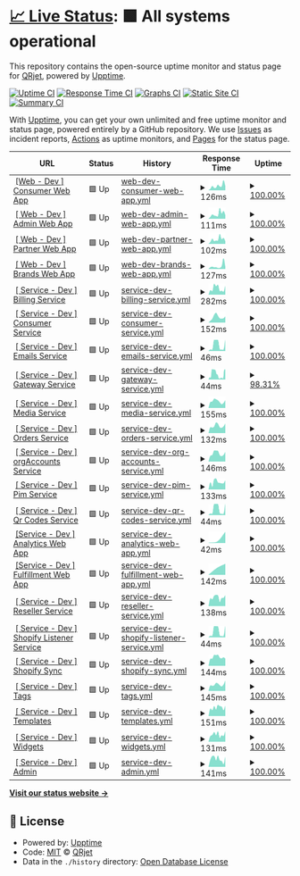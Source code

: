 # [📈 Live Status](https://QRjet.github.io/monitor-dev): <!--live status--> **🟩 All systems operational**

This repository contains the open-source uptime monitor and status page for [QRjet](https://QRjet.github.io/monitor-dev), powered by [Upptime](https://github.com/upptime/upptime).

[![Uptime CI](https://github.com/QRjet/monitor-dev/workflows/Uptime%20CI/badge.svg)](https://github.com/QRjet/monitor-dev/actions?query=workflow%3A%22Uptime+CI%22)
[![Response Time CI](https://github.com/QRjet/monitor-dev/workflows/Response%20Time%20CI/badge.svg)](https://github.com/QRjet/monitor-dev/actions?query=workflow%3A%22Response+Time+CI%22)
[![Graphs CI](https://github.com/QRjet/monitor-dev/workflows/Graphs%20CI/badge.svg)](https://github.com/QRjet/monitor-dev/actions?query=workflow%3A%22Graphs+CI%22)
[![Static Site CI](https://github.com/QRjet/monitor-dev/workflows/Static%20Site%20CI/badge.svg)](https://github.com/QRjet/monitor-dev/actions?query=workflow%3A%22Static+Site+CI%22)
[![Summary CI](https://github.com/QRjet/monitor-dev/workflows/Summary%20CI/badge.svg)](https://github.com/QRjet/monitor-dev/actions?query=workflow%3A%22Summary+CI%22)

With [Upptime](https://upptime.js.org), you can get your own unlimited and free uptime monitor and status page, powered entirely by a GitHub repository. We use [Issues](https://github.com/QRjet/monitor-dev/issues) as incident reports, [Actions](https://github.com/QRjet/monitor-dev/actions) as uptime monitors, and [Pages](https://QRjet.github.io/monitor-dev) for the status page.

<!--start: status pages-->
<!-- This summary is generated by Upptime (https://github.com/upptime/upptime) -->
<!-- Do not edit this manually, your changes will be overwritten -->
<!-- prettier-ignore -->
| URL | Status | History | Response Time | Uptime |
| --- | ------ | ------- | ------------- | ------ |
| <img alt="" src="https://favicons.githubusercontent.com/consumer.dev.truetale.io" height="13"> [[Web - Dev ] Consumer Web App](https://consumer.dev.truetale.io/) | 🟩 Up | [web-dev-consumer-web-app.yml](https://github.com/QRjet/monitor-dev/commits/HEAD/history/web-dev-consumer-web-app.yml) | <details><summary><img alt="Response time graph" src="./graphs/web-dev-consumer-web-app/response-time-week.png" height="20"> 126ms</summary><br><a href="https://QRjet.github.io/monitor-dev/history/web-dev-consumer-web-app"><img alt="Response time 122" src="https://img.shields.io/endpoint?url=https%3A%2F%2Fraw.githubusercontent.com%2FQRjet%2Fmonitor-dev%2FHEAD%2Fapi%2Fweb-dev-consumer-web-app%2Fresponse-time.json"></a><br><a href="https://QRjet.github.io/monitor-dev/history/web-dev-consumer-web-app"><img alt="24-hour response time 187" src="https://img.shields.io/endpoint?url=https%3A%2F%2Fraw.githubusercontent.com%2FQRjet%2Fmonitor-dev%2FHEAD%2Fapi%2Fweb-dev-consumer-web-app%2Fresponse-time-day.json"></a><br><a href="https://QRjet.github.io/monitor-dev/history/web-dev-consumer-web-app"><img alt="7-day response time 126" src="https://img.shields.io/endpoint?url=https%3A%2F%2Fraw.githubusercontent.com%2FQRjet%2Fmonitor-dev%2FHEAD%2Fapi%2Fweb-dev-consumer-web-app%2Fresponse-time-week.json"></a><br><a href="https://QRjet.github.io/monitor-dev/history/web-dev-consumer-web-app"><img alt="30-day response time 122" src="https://img.shields.io/endpoint?url=https%3A%2F%2Fraw.githubusercontent.com%2FQRjet%2Fmonitor-dev%2FHEAD%2Fapi%2Fweb-dev-consumer-web-app%2Fresponse-time-month.json"></a><br><a href="https://QRjet.github.io/monitor-dev/history/web-dev-consumer-web-app"><img alt="1-year response time 122" src="https://img.shields.io/endpoint?url=https%3A%2F%2Fraw.githubusercontent.com%2FQRjet%2Fmonitor-dev%2FHEAD%2Fapi%2Fweb-dev-consumer-web-app%2Fresponse-time-year.json"></a></details> | <details><summary><a href="https://QRjet.github.io/monitor-dev/history/web-dev-consumer-web-app">100.00%</a></summary><a href="https://QRjet.github.io/monitor-dev/history/web-dev-consumer-web-app"><img alt="All-time uptime 100.00%" src="https://img.shields.io/endpoint?url=https%3A%2F%2Fraw.githubusercontent.com%2FQRjet%2Fmonitor-dev%2FHEAD%2Fapi%2Fweb-dev-consumer-web-app%2Fuptime.json"></a><br><a href="https://QRjet.github.io/monitor-dev/history/web-dev-consumer-web-app"><img alt="24-hour uptime 100.00%" src="https://img.shields.io/endpoint?url=https%3A%2F%2Fraw.githubusercontent.com%2FQRjet%2Fmonitor-dev%2FHEAD%2Fapi%2Fweb-dev-consumer-web-app%2Fuptime-day.json"></a><br><a href="https://QRjet.github.io/monitor-dev/history/web-dev-consumer-web-app"><img alt="7-day uptime 100.00%" src="https://img.shields.io/endpoint?url=https%3A%2F%2Fraw.githubusercontent.com%2FQRjet%2Fmonitor-dev%2FHEAD%2Fapi%2Fweb-dev-consumer-web-app%2Fuptime-week.json"></a><br><a href="https://QRjet.github.io/monitor-dev/history/web-dev-consumer-web-app"><img alt="30-day uptime 100.00%" src="https://img.shields.io/endpoint?url=https%3A%2F%2Fraw.githubusercontent.com%2FQRjet%2Fmonitor-dev%2FHEAD%2Fapi%2Fweb-dev-consumer-web-app%2Fuptime-month.json"></a><br><a href="https://QRjet.github.io/monitor-dev/history/web-dev-consumer-web-app"><img alt="1-year uptime 100.00%" src="https://img.shields.io/endpoint?url=https%3A%2F%2Fraw.githubusercontent.com%2FQRjet%2Fmonitor-dev%2FHEAD%2Fapi%2Fweb-dev-consumer-web-app%2Fuptime-year.json"></a></details>
| <img alt="" src="https://favicons.githubusercontent.com/admin.dev.truetale.io" height="13"> [[ Web - Dev ] Admin Web App](https://admin.dev.truetale.io/) | 🟩 Up | [web-dev-admin-web-app.yml](https://github.com/QRjet/monitor-dev/commits/HEAD/history/web-dev-admin-web-app.yml) | <details><summary><img alt="Response time graph" src="./graphs/web-dev-admin-web-app/response-time-week.png" height="20"> 111ms</summary><br><a href="https://QRjet.github.io/monitor-dev/history/web-dev-admin-web-app"><img alt="Response time 128" src="https://img.shields.io/endpoint?url=https%3A%2F%2Fraw.githubusercontent.com%2FQRjet%2Fmonitor-dev%2FHEAD%2Fapi%2Fweb-dev-admin-web-app%2Fresponse-time.json"></a><br><a href="https://QRjet.github.io/monitor-dev/history/web-dev-admin-web-app"><img alt="24-hour response time 120" src="https://img.shields.io/endpoint?url=https%3A%2F%2Fraw.githubusercontent.com%2FQRjet%2Fmonitor-dev%2FHEAD%2Fapi%2Fweb-dev-admin-web-app%2Fresponse-time-day.json"></a><br><a href="https://QRjet.github.io/monitor-dev/history/web-dev-admin-web-app"><img alt="7-day response time 111" src="https://img.shields.io/endpoint?url=https%3A%2F%2Fraw.githubusercontent.com%2FQRjet%2Fmonitor-dev%2FHEAD%2Fapi%2Fweb-dev-admin-web-app%2Fresponse-time-week.json"></a><br><a href="https://QRjet.github.io/monitor-dev/history/web-dev-admin-web-app"><img alt="30-day response time 128" src="https://img.shields.io/endpoint?url=https%3A%2F%2Fraw.githubusercontent.com%2FQRjet%2Fmonitor-dev%2FHEAD%2Fapi%2Fweb-dev-admin-web-app%2Fresponse-time-month.json"></a><br><a href="https://QRjet.github.io/monitor-dev/history/web-dev-admin-web-app"><img alt="1-year response time 128" src="https://img.shields.io/endpoint?url=https%3A%2F%2Fraw.githubusercontent.com%2FQRjet%2Fmonitor-dev%2FHEAD%2Fapi%2Fweb-dev-admin-web-app%2Fresponse-time-year.json"></a></details> | <details><summary><a href="https://QRjet.github.io/monitor-dev/history/web-dev-admin-web-app">100.00%</a></summary><a href="https://QRjet.github.io/monitor-dev/history/web-dev-admin-web-app"><img alt="All-time uptime 100.00%" src="https://img.shields.io/endpoint?url=https%3A%2F%2Fraw.githubusercontent.com%2FQRjet%2Fmonitor-dev%2FHEAD%2Fapi%2Fweb-dev-admin-web-app%2Fuptime.json"></a><br><a href="https://QRjet.github.io/monitor-dev/history/web-dev-admin-web-app"><img alt="24-hour uptime 100.00%" src="https://img.shields.io/endpoint?url=https%3A%2F%2Fraw.githubusercontent.com%2FQRjet%2Fmonitor-dev%2FHEAD%2Fapi%2Fweb-dev-admin-web-app%2Fuptime-day.json"></a><br><a href="https://QRjet.github.io/monitor-dev/history/web-dev-admin-web-app"><img alt="7-day uptime 100.00%" src="https://img.shields.io/endpoint?url=https%3A%2F%2Fraw.githubusercontent.com%2FQRjet%2Fmonitor-dev%2FHEAD%2Fapi%2Fweb-dev-admin-web-app%2Fuptime-week.json"></a><br><a href="https://QRjet.github.io/monitor-dev/history/web-dev-admin-web-app"><img alt="30-day uptime 100.00%" src="https://img.shields.io/endpoint?url=https%3A%2F%2Fraw.githubusercontent.com%2FQRjet%2Fmonitor-dev%2FHEAD%2Fapi%2Fweb-dev-admin-web-app%2Fuptime-month.json"></a><br><a href="https://QRjet.github.io/monitor-dev/history/web-dev-admin-web-app"><img alt="1-year uptime 100.00%" src="https://img.shields.io/endpoint?url=https%3A%2F%2Fraw.githubusercontent.com%2FQRjet%2Fmonitor-dev%2FHEAD%2Fapi%2Fweb-dev-admin-web-app%2Fuptime-year.json"></a></details>
| <img alt="" src="https://favicons.githubusercontent.com/partner.dev.truetale.io" height="13"> [[ Web - Dev ] Partner Web App](https://partner.dev.truetale.io/) | 🟩 Up | [web-dev-partner-web-app.yml](https://github.com/QRjet/monitor-dev/commits/HEAD/history/web-dev-partner-web-app.yml) | <details><summary><img alt="Response time graph" src="./graphs/web-dev-partner-web-app/response-time-week.png" height="20"> 102ms</summary><br><a href="https://QRjet.github.io/monitor-dev/history/web-dev-partner-web-app"><img alt="Response time 131" src="https://img.shields.io/endpoint?url=https%3A%2F%2Fraw.githubusercontent.com%2FQRjet%2Fmonitor-dev%2FHEAD%2Fapi%2Fweb-dev-partner-web-app%2Fresponse-time.json"></a><br><a href="https://QRjet.github.io/monitor-dev/history/web-dev-partner-web-app"><img alt="24-hour response time 104" src="https://img.shields.io/endpoint?url=https%3A%2F%2Fraw.githubusercontent.com%2FQRjet%2Fmonitor-dev%2FHEAD%2Fapi%2Fweb-dev-partner-web-app%2Fresponse-time-day.json"></a><br><a href="https://QRjet.github.io/monitor-dev/history/web-dev-partner-web-app"><img alt="7-day response time 102" src="https://img.shields.io/endpoint?url=https%3A%2F%2Fraw.githubusercontent.com%2FQRjet%2Fmonitor-dev%2FHEAD%2Fapi%2Fweb-dev-partner-web-app%2Fresponse-time-week.json"></a><br><a href="https://QRjet.github.io/monitor-dev/history/web-dev-partner-web-app"><img alt="30-day response time 131" src="https://img.shields.io/endpoint?url=https%3A%2F%2Fraw.githubusercontent.com%2FQRjet%2Fmonitor-dev%2FHEAD%2Fapi%2Fweb-dev-partner-web-app%2Fresponse-time-month.json"></a><br><a href="https://QRjet.github.io/monitor-dev/history/web-dev-partner-web-app"><img alt="1-year response time 131" src="https://img.shields.io/endpoint?url=https%3A%2F%2Fraw.githubusercontent.com%2FQRjet%2Fmonitor-dev%2FHEAD%2Fapi%2Fweb-dev-partner-web-app%2Fresponse-time-year.json"></a></details> | <details><summary><a href="https://QRjet.github.io/monitor-dev/history/web-dev-partner-web-app">100.00%</a></summary><a href="https://QRjet.github.io/monitor-dev/history/web-dev-partner-web-app"><img alt="All-time uptime 100.00%" src="https://img.shields.io/endpoint?url=https%3A%2F%2Fraw.githubusercontent.com%2FQRjet%2Fmonitor-dev%2FHEAD%2Fapi%2Fweb-dev-partner-web-app%2Fuptime.json"></a><br><a href="https://QRjet.github.io/monitor-dev/history/web-dev-partner-web-app"><img alt="24-hour uptime 100.00%" src="https://img.shields.io/endpoint?url=https%3A%2F%2Fraw.githubusercontent.com%2FQRjet%2Fmonitor-dev%2FHEAD%2Fapi%2Fweb-dev-partner-web-app%2Fuptime-day.json"></a><br><a href="https://QRjet.github.io/monitor-dev/history/web-dev-partner-web-app"><img alt="7-day uptime 100.00%" src="https://img.shields.io/endpoint?url=https%3A%2F%2Fraw.githubusercontent.com%2FQRjet%2Fmonitor-dev%2FHEAD%2Fapi%2Fweb-dev-partner-web-app%2Fuptime-week.json"></a><br><a href="https://QRjet.github.io/monitor-dev/history/web-dev-partner-web-app"><img alt="30-day uptime 100.00%" src="https://img.shields.io/endpoint?url=https%3A%2F%2Fraw.githubusercontent.com%2FQRjet%2Fmonitor-dev%2FHEAD%2Fapi%2Fweb-dev-partner-web-app%2Fuptime-month.json"></a><br><a href="https://QRjet.github.io/monitor-dev/history/web-dev-partner-web-app"><img alt="1-year uptime 100.00%" src="https://img.shields.io/endpoint?url=https%3A%2F%2Fraw.githubusercontent.com%2FQRjet%2Fmonitor-dev%2FHEAD%2Fapi%2Fweb-dev-partner-web-app%2Fuptime-year.json"></a></details>
| <img alt="" src="https://favicons.githubusercontent.com/business.dev.truetale.io" height="13"> [[ Web - Dev ] Brands Web App](https://business.dev.truetale.io/) | 🟩 Up | [web-dev-brands-web-app.yml](https://github.com/QRjet/monitor-dev/commits/HEAD/history/web-dev-brands-web-app.yml) | <details><summary><img alt="Response time graph" src="./graphs/web-dev-brands-web-app/response-time-week.png" height="20"> 127ms</summary><br><a href="https://QRjet.github.io/monitor-dev/history/web-dev-brands-web-app"><img alt="Response time 111" src="https://img.shields.io/endpoint?url=https%3A%2F%2Fraw.githubusercontent.com%2FQRjet%2Fmonitor-dev%2FHEAD%2Fapi%2Fweb-dev-brands-web-app%2Fresponse-time.json"></a><br><a href="https://QRjet.github.io/monitor-dev/history/web-dev-brands-web-app"><img alt="24-hour response time 244" src="https://img.shields.io/endpoint?url=https%3A%2F%2Fraw.githubusercontent.com%2FQRjet%2Fmonitor-dev%2FHEAD%2Fapi%2Fweb-dev-brands-web-app%2Fresponse-time-day.json"></a><br><a href="https://QRjet.github.io/monitor-dev/history/web-dev-brands-web-app"><img alt="7-day response time 127" src="https://img.shields.io/endpoint?url=https%3A%2F%2Fraw.githubusercontent.com%2FQRjet%2Fmonitor-dev%2FHEAD%2Fapi%2Fweb-dev-brands-web-app%2Fresponse-time-week.json"></a><br><a href="https://QRjet.github.io/monitor-dev/history/web-dev-brands-web-app"><img alt="30-day response time 111" src="https://img.shields.io/endpoint?url=https%3A%2F%2Fraw.githubusercontent.com%2FQRjet%2Fmonitor-dev%2FHEAD%2Fapi%2Fweb-dev-brands-web-app%2Fresponse-time-month.json"></a><br><a href="https://QRjet.github.io/monitor-dev/history/web-dev-brands-web-app"><img alt="1-year response time 111" src="https://img.shields.io/endpoint?url=https%3A%2F%2Fraw.githubusercontent.com%2FQRjet%2Fmonitor-dev%2FHEAD%2Fapi%2Fweb-dev-brands-web-app%2Fresponse-time-year.json"></a></details> | <details><summary><a href="https://QRjet.github.io/monitor-dev/history/web-dev-brands-web-app">100.00%</a></summary><a href="https://QRjet.github.io/monitor-dev/history/web-dev-brands-web-app"><img alt="All-time uptime 100.00%" src="https://img.shields.io/endpoint?url=https%3A%2F%2Fraw.githubusercontent.com%2FQRjet%2Fmonitor-dev%2FHEAD%2Fapi%2Fweb-dev-brands-web-app%2Fuptime.json"></a><br><a href="https://QRjet.github.io/monitor-dev/history/web-dev-brands-web-app"><img alt="24-hour uptime 100.00%" src="https://img.shields.io/endpoint?url=https%3A%2F%2Fraw.githubusercontent.com%2FQRjet%2Fmonitor-dev%2FHEAD%2Fapi%2Fweb-dev-brands-web-app%2Fuptime-day.json"></a><br><a href="https://QRjet.github.io/monitor-dev/history/web-dev-brands-web-app"><img alt="7-day uptime 100.00%" src="https://img.shields.io/endpoint?url=https%3A%2F%2Fraw.githubusercontent.com%2FQRjet%2Fmonitor-dev%2FHEAD%2Fapi%2Fweb-dev-brands-web-app%2Fuptime-week.json"></a><br><a href="https://QRjet.github.io/monitor-dev/history/web-dev-brands-web-app"><img alt="30-day uptime 100.00%" src="https://img.shields.io/endpoint?url=https%3A%2F%2Fraw.githubusercontent.com%2FQRjet%2Fmonitor-dev%2FHEAD%2Fapi%2Fweb-dev-brands-web-app%2Fuptime-month.json"></a><br><a href="https://QRjet.github.io/monitor-dev/history/web-dev-brands-web-app"><img alt="1-year uptime 100.00%" src="https://img.shields.io/endpoint?url=https%3A%2F%2Fraw.githubusercontent.com%2FQRjet%2Fmonitor-dev%2FHEAD%2Fapi%2Fweb-dev-brands-web-app%2Fuptime-year.json"></a></details>
| <img alt="" src="https://favicons.githubusercontent.com/api.dev.truetale.io" height="13"> [[ Service - Dev ] Billing Service](https://api.dev.truetale.io/api/billing/health-check) | 🟩 Up | [service-dev-billing-service.yml](https://github.com/QRjet/monitor-dev/commits/HEAD/history/service-dev-billing-service.yml) | <details><summary><img alt="Response time graph" src="./graphs/service-dev-billing-service/response-time-week.png" height="20"> 282ms</summary><br><a href="https://QRjet.github.io/monitor-dev/history/service-dev-billing-service"><img alt="Response time 272" src="https://img.shields.io/endpoint?url=https%3A%2F%2Fraw.githubusercontent.com%2FQRjet%2Fmonitor-dev%2FHEAD%2Fapi%2Fservice-dev-billing-service%2Fresponse-time.json"></a><br><a href="https://QRjet.github.io/monitor-dev/history/service-dev-billing-service"><img alt="24-hour response time 261" src="https://img.shields.io/endpoint?url=https%3A%2F%2Fraw.githubusercontent.com%2FQRjet%2Fmonitor-dev%2FHEAD%2Fapi%2Fservice-dev-billing-service%2Fresponse-time-day.json"></a><br><a href="https://QRjet.github.io/monitor-dev/history/service-dev-billing-service"><img alt="7-day response time 282" src="https://img.shields.io/endpoint?url=https%3A%2F%2Fraw.githubusercontent.com%2FQRjet%2Fmonitor-dev%2FHEAD%2Fapi%2Fservice-dev-billing-service%2Fresponse-time-week.json"></a><br><a href="https://QRjet.github.io/monitor-dev/history/service-dev-billing-service"><img alt="30-day response time 272" src="https://img.shields.io/endpoint?url=https%3A%2F%2Fraw.githubusercontent.com%2FQRjet%2Fmonitor-dev%2FHEAD%2Fapi%2Fservice-dev-billing-service%2Fresponse-time-month.json"></a><br><a href="https://QRjet.github.io/monitor-dev/history/service-dev-billing-service"><img alt="1-year response time 272" src="https://img.shields.io/endpoint?url=https%3A%2F%2Fraw.githubusercontent.com%2FQRjet%2Fmonitor-dev%2FHEAD%2Fapi%2Fservice-dev-billing-service%2Fresponse-time-year.json"></a></details> | <details><summary><a href="https://QRjet.github.io/monitor-dev/history/service-dev-billing-service">100.00%</a></summary><a href="https://QRjet.github.io/monitor-dev/history/service-dev-billing-service"><img alt="All-time uptime 86.76%" src="https://img.shields.io/endpoint?url=https%3A%2F%2Fraw.githubusercontent.com%2FQRjet%2Fmonitor-dev%2FHEAD%2Fapi%2Fservice-dev-billing-service%2Fuptime.json"></a><br><a href="https://QRjet.github.io/monitor-dev/history/service-dev-billing-service"><img alt="24-hour uptime 100.00%" src="https://img.shields.io/endpoint?url=https%3A%2F%2Fraw.githubusercontent.com%2FQRjet%2Fmonitor-dev%2FHEAD%2Fapi%2Fservice-dev-billing-service%2Fuptime-day.json"></a><br><a href="https://QRjet.github.io/monitor-dev/history/service-dev-billing-service"><img alt="7-day uptime 100.00%" src="https://img.shields.io/endpoint?url=https%3A%2F%2Fraw.githubusercontent.com%2FQRjet%2Fmonitor-dev%2FHEAD%2Fapi%2Fservice-dev-billing-service%2Fuptime-week.json"></a><br><a href="https://QRjet.github.io/monitor-dev/history/service-dev-billing-service"><img alt="30-day uptime 86.76%" src="https://img.shields.io/endpoint?url=https%3A%2F%2Fraw.githubusercontent.com%2FQRjet%2Fmonitor-dev%2FHEAD%2Fapi%2Fservice-dev-billing-service%2Fuptime-month.json"></a><br><a href="https://QRjet.github.io/monitor-dev/history/service-dev-billing-service"><img alt="1-year uptime 86.76%" src="https://img.shields.io/endpoint?url=https%3A%2F%2Fraw.githubusercontent.com%2FQRjet%2Fmonitor-dev%2FHEAD%2Fapi%2Fservice-dev-billing-service%2Fuptime-year.json"></a></details>
| <img alt="" src="https://favicons.githubusercontent.com/api.dev.truetale.io" height="13"> [[ Service - Dev ] Consumer Service](https://api.dev.truetale.io/api/consumer/health-check) | 🟩 Up | [service-dev-consumer-service.yml](https://github.com/QRjet/monitor-dev/commits/HEAD/history/service-dev-consumer-service.yml) | <details><summary><img alt="Response time graph" src="./graphs/service-dev-consumer-service/response-time-week.png" height="20"> 152ms</summary><br><a href="https://QRjet.github.io/monitor-dev/history/service-dev-consumer-service"><img alt="Response time 128" src="https://img.shields.io/endpoint?url=https%3A%2F%2Fraw.githubusercontent.com%2FQRjet%2Fmonitor-dev%2FHEAD%2Fapi%2Fservice-dev-consumer-service%2Fresponse-time.json"></a><br><a href="https://QRjet.github.io/monitor-dev/history/service-dev-consumer-service"><img alt="24-hour response time 134" src="https://img.shields.io/endpoint?url=https%3A%2F%2Fraw.githubusercontent.com%2FQRjet%2Fmonitor-dev%2FHEAD%2Fapi%2Fservice-dev-consumer-service%2Fresponse-time-day.json"></a><br><a href="https://QRjet.github.io/monitor-dev/history/service-dev-consumer-service"><img alt="7-day response time 152" src="https://img.shields.io/endpoint?url=https%3A%2F%2Fraw.githubusercontent.com%2FQRjet%2Fmonitor-dev%2FHEAD%2Fapi%2Fservice-dev-consumer-service%2Fresponse-time-week.json"></a><br><a href="https://QRjet.github.io/monitor-dev/history/service-dev-consumer-service"><img alt="30-day response time 128" src="https://img.shields.io/endpoint?url=https%3A%2F%2Fraw.githubusercontent.com%2FQRjet%2Fmonitor-dev%2FHEAD%2Fapi%2Fservice-dev-consumer-service%2Fresponse-time-month.json"></a><br><a href="https://QRjet.github.io/monitor-dev/history/service-dev-consumer-service"><img alt="1-year response time 128" src="https://img.shields.io/endpoint?url=https%3A%2F%2Fraw.githubusercontent.com%2FQRjet%2Fmonitor-dev%2FHEAD%2Fapi%2Fservice-dev-consumer-service%2Fresponse-time-year.json"></a></details> | <details><summary><a href="https://QRjet.github.io/monitor-dev/history/service-dev-consumer-service">100.00%</a></summary><a href="https://QRjet.github.io/monitor-dev/history/service-dev-consumer-service"><img alt="All-time uptime 86.71%" src="https://img.shields.io/endpoint?url=https%3A%2F%2Fraw.githubusercontent.com%2FQRjet%2Fmonitor-dev%2FHEAD%2Fapi%2Fservice-dev-consumer-service%2Fuptime.json"></a><br><a href="https://QRjet.github.io/monitor-dev/history/service-dev-consumer-service"><img alt="24-hour uptime 100.00%" src="https://img.shields.io/endpoint?url=https%3A%2F%2Fraw.githubusercontent.com%2FQRjet%2Fmonitor-dev%2FHEAD%2Fapi%2Fservice-dev-consumer-service%2Fuptime-day.json"></a><br><a href="https://QRjet.github.io/monitor-dev/history/service-dev-consumer-service"><img alt="7-day uptime 100.00%" src="https://img.shields.io/endpoint?url=https%3A%2F%2Fraw.githubusercontent.com%2FQRjet%2Fmonitor-dev%2FHEAD%2Fapi%2Fservice-dev-consumer-service%2Fuptime-week.json"></a><br><a href="https://QRjet.github.io/monitor-dev/history/service-dev-consumer-service"><img alt="30-day uptime 86.71%" src="https://img.shields.io/endpoint?url=https%3A%2F%2Fraw.githubusercontent.com%2FQRjet%2Fmonitor-dev%2FHEAD%2Fapi%2Fservice-dev-consumer-service%2Fuptime-month.json"></a><br><a href="https://QRjet.github.io/monitor-dev/history/service-dev-consumer-service"><img alt="1-year uptime 86.71%" src="https://img.shields.io/endpoint?url=https%3A%2F%2Fraw.githubusercontent.com%2FQRjet%2Fmonitor-dev%2FHEAD%2Fapi%2Fservice-dev-consumer-service%2Fuptime-year.json"></a></details>
| <img alt="" src="https://favicons.githubusercontent.com/api.dev.truetale.io" height="13"> [[ Service - Dev ] Emails Service](https://api.dev.truetale.io/api/emails/health-check) | 🟩 Up | [service-dev-emails-service.yml](https://github.com/QRjet/monitor-dev/commits/HEAD/history/service-dev-emails-service.yml) | <details><summary><img alt="Response time graph" src="./graphs/service-dev-emails-service/response-time-week.png" height="20"> 46ms</summary><br><a href="https://QRjet.github.io/monitor-dev/history/service-dev-emails-service"><img alt="Response time 41" src="https://img.shields.io/endpoint?url=https%3A%2F%2Fraw.githubusercontent.com%2FQRjet%2Fmonitor-dev%2FHEAD%2Fapi%2Fservice-dev-emails-service%2Fresponse-time.json"></a><br><a href="https://QRjet.github.io/monitor-dev/history/service-dev-emails-service"><img alt="24-hour response time 54" src="https://img.shields.io/endpoint?url=https%3A%2F%2Fraw.githubusercontent.com%2FQRjet%2Fmonitor-dev%2FHEAD%2Fapi%2Fservice-dev-emails-service%2Fresponse-time-day.json"></a><br><a href="https://QRjet.github.io/monitor-dev/history/service-dev-emails-service"><img alt="7-day response time 46" src="https://img.shields.io/endpoint?url=https%3A%2F%2Fraw.githubusercontent.com%2FQRjet%2Fmonitor-dev%2FHEAD%2Fapi%2Fservice-dev-emails-service%2Fresponse-time-week.json"></a><br><a href="https://QRjet.github.io/monitor-dev/history/service-dev-emails-service"><img alt="30-day response time 41" src="https://img.shields.io/endpoint?url=https%3A%2F%2Fraw.githubusercontent.com%2FQRjet%2Fmonitor-dev%2FHEAD%2Fapi%2Fservice-dev-emails-service%2Fresponse-time-month.json"></a><br><a href="https://QRjet.github.io/monitor-dev/history/service-dev-emails-service"><img alt="1-year response time 41" src="https://img.shields.io/endpoint?url=https%3A%2F%2Fraw.githubusercontent.com%2FQRjet%2Fmonitor-dev%2FHEAD%2Fapi%2Fservice-dev-emails-service%2Fresponse-time-year.json"></a></details> | <details><summary><a href="https://QRjet.github.io/monitor-dev/history/service-dev-emails-service">100.00%</a></summary><a href="https://QRjet.github.io/monitor-dev/history/service-dev-emails-service"><img alt="All-time uptime 52.16%" src="https://img.shields.io/endpoint?url=https%3A%2F%2Fraw.githubusercontent.com%2FQRjet%2Fmonitor-dev%2FHEAD%2Fapi%2Fservice-dev-emails-service%2Fuptime.json"></a><br><a href="https://QRjet.github.io/monitor-dev/history/service-dev-emails-service"><img alt="24-hour uptime 100.00%" src="https://img.shields.io/endpoint?url=https%3A%2F%2Fraw.githubusercontent.com%2FQRjet%2Fmonitor-dev%2FHEAD%2Fapi%2Fservice-dev-emails-service%2Fuptime-day.json"></a><br><a href="https://QRjet.github.io/monitor-dev/history/service-dev-emails-service"><img alt="7-day uptime 100.00%" src="https://img.shields.io/endpoint?url=https%3A%2F%2Fraw.githubusercontent.com%2FQRjet%2Fmonitor-dev%2FHEAD%2Fapi%2Fservice-dev-emails-service%2Fuptime-week.json"></a><br><a href="https://QRjet.github.io/monitor-dev/history/service-dev-emails-service"><img alt="30-day uptime 52.16%" src="https://img.shields.io/endpoint?url=https%3A%2F%2Fraw.githubusercontent.com%2FQRjet%2Fmonitor-dev%2FHEAD%2Fapi%2Fservice-dev-emails-service%2Fuptime-month.json"></a><br><a href="https://QRjet.github.io/monitor-dev/history/service-dev-emails-service"><img alt="1-year uptime 52.16%" src="https://img.shields.io/endpoint?url=https%3A%2F%2Fraw.githubusercontent.com%2FQRjet%2Fmonitor-dev%2FHEAD%2Fapi%2Fservice-dev-emails-service%2Fuptime-year.json"></a></details>
| <img alt="" src="https://favicons.githubusercontent.com/api.dev.truetale.io" height="13"> [[ Service - Dev ] Gateway Service](https://api.dev.truetale.io/graphql/health-check) | 🟩 Up | [service-dev-gateway-service.yml](https://github.com/QRjet/monitor-dev/commits/HEAD/history/service-dev-gateway-service.yml) | <details><summary><img alt="Response time graph" src="./graphs/service-dev-gateway-service/response-time-week.png" height="20"> 44ms</summary><br><a href="https://QRjet.github.io/monitor-dev/history/service-dev-gateway-service"><img alt="Response time 42" src="https://img.shields.io/endpoint?url=https%3A%2F%2Fraw.githubusercontent.com%2FQRjet%2Fmonitor-dev%2FHEAD%2Fapi%2Fservice-dev-gateway-service%2Fresponse-time.json"></a><br><a href="https://QRjet.github.io/monitor-dev/history/service-dev-gateway-service"><img alt="24-hour response time 38" src="https://img.shields.io/endpoint?url=https%3A%2F%2Fraw.githubusercontent.com%2FQRjet%2Fmonitor-dev%2FHEAD%2Fapi%2Fservice-dev-gateway-service%2Fresponse-time-day.json"></a><br><a href="https://QRjet.github.io/monitor-dev/history/service-dev-gateway-service"><img alt="7-day response time 44" src="https://img.shields.io/endpoint?url=https%3A%2F%2Fraw.githubusercontent.com%2FQRjet%2Fmonitor-dev%2FHEAD%2Fapi%2Fservice-dev-gateway-service%2Fresponse-time-week.json"></a><br><a href="https://QRjet.github.io/monitor-dev/history/service-dev-gateway-service"><img alt="30-day response time 42" src="https://img.shields.io/endpoint?url=https%3A%2F%2Fraw.githubusercontent.com%2FQRjet%2Fmonitor-dev%2FHEAD%2Fapi%2Fservice-dev-gateway-service%2Fresponse-time-month.json"></a><br><a href="https://QRjet.github.io/monitor-dev/history/service-dev-gateway-service"><img alt="1-year response time 42" src="https://img.shields.io/endpoint?url=https%3A%2F%2Fraw.githubusercontent.com%2FQRjet%2Fmonitor-dev%2FHEAD%2Fapi%2Fservice-dev-gateway-service%2Fresponse-time-year.json"></a></details> | <details><summary><a href="https://QRjet.github.io/monitor-dev/history/service-dev-gateway-service">98.31%</a></summary><a href="https://QRjet.github.io/monitor-dev/history/service-dev-gateway-service"><img alt="All-time uptime 85.11%" src="https://img.shields.io/endpoint?url=https%3A%2F%2Fraw.githubusercontent.com%2FQRjet%2Fmonitor-dev%2FHEAD%2Fapi%2Fservice-dev-gateway-service%2Fuptime.json"></a><br><a href="https://QRjet.github.io/monitor-dev/history/service-dev-gateway-service"><img alt="24-hour uptime 100.00%" src="https://img.shields.io/endpoint?url=https%3A%2F%2Fraw.githubusercontent.com%2FQRjet%2Fmonitor-dev%2FHEAD%2Fapi%2Fservice-dev-gateway-service%2Fuptime-day.json"></a><br><a href="https://QRjet.github.io/monitor-dev/history/service-dev-gateway-service"><img alt="7-day uptime 98.31%" src="https://img.shields.io/endpoint?url=https%3A%2F%2Fraw.githubusercontent.com%2FQRjet%2Fmonitor-dev%2FHEAD%2Fapi%2Fservice-dev-gateway-service%2Fuptime-week.json"></a><br><a href="https://QRjet.github.io/monitor-dev/history/service-dev-gateway-service"><img alt="30-day uptime 85.11%" src="https://img.shields.io/endpoint?url=https%3A%2F%2Fraw.githubusercontent.com%2FQRjet%2Fmonitor-dev%2FHEAD%2Fapi%2Fservice-dev-gateway-service%2Fuptime-month.json"></a><br><a href="https://QRjet.github.io/monitor-dev/history/service-dev-gateway-service"><img alt="1-year uptime 85.11%" src="https://img.shields.io/endpoint?url=https%3A%2F%2Fraw.githubusercontent.com%2FQRjet%2Fmonitor-dev%2FHEAD%2Fapi%2Fservice-dev-gateway-service%2Fuptime-year.json"></a></details>
| <img alt="" src="https://favicons.githubusercontent.com/api.dev.truetale.io" height="13"> [[ Service - Dev ] Media Service](https://api.dev.truetale.io/api/media/health-check) | 🟩 Up | [service-dev-media-service.yml](https://github.com/QRjet/monitor-dev/commits/HEAD/history/service-dev-media-service.yml) | <details><summary><img alt="Response time graph" src="./graphs/service-dev-media-service/response-time-week.png" height="20"> 155ms</summary><br><a href="https://QRjet.github.io/monitor-dev/history/service-dev-media-service"><img alt="Response time 133" src="https://img.shields.io/endpoint?url=https%3A%2F%2Fraw.githubusercontent.com%2FQRjet%2Fmonitor-dev%2FHEAD%2Fapi%2Fservice-dev-media-service%2Fresponse-time.json"></a><br><a href="https://QRjet.github.io/monitor-dev/history/service-dev-media-service"><img alt="24-hour response time 209" src="https://img.shields.io/endpoint?url=https%3A%2F%2Fraw.githubusercontent.com%2FQRjet%2Fmonitor-dev%2FHEAD%2Fapi%2Fservice-dev-media-service%2Fresponse-time-day.json"></a><br><a href="https://QRjet.github.io/monitor-dev/history/service-dev-media-service"><img alt="7-day response time 155" src="https://img.shields.io/endpoint?url=https%3A%2F%2Fraw.githubusercontent.com%2FQRjet%2Fmonitor-dev%2FHEAD%2Fapi%2Fservice-dev-media-service%2Fresponse-time-week.json"></a><br><a href="https://QRjet.github.io/monitor-dev/history/service-dev-media-service"><img alt="30-day response time 133" src="https://img.shields.io/endpoint?url=https%3A%2F%2Fraw.githubusercontent.com%2FQRjet%2Fmonitor-dev%2FHEAD%2Fapi%2Fservice-dev-media-service%2Fresponse-time-month.json"></a><br><a href="https://QRjet.github.io/monitor-dev/history/service-dev-media-service"><img alt="1-year response time 133" src="https://img.shields.io/endpoint?url=https%3A%2F%2Fraw.githubusercontent.com%2FQRjet%2Fmonitor-dev%2FHEAD%2Fapi%2Fservice-dev-media-service%2Fresponse-time-year.json"></a></details> | <details><summary><a href="https://QRjet.github.io/monitor-dev/history/service-dev-media-service">100.00%</a></summary><a href="https://QRjet.github.io/monitor-dev/history/service-dev-media-service"><img alt="All-time uptime 86.09%" src="https://img.shields.io/endpoint?url=https%3A%2F%2Fraw.githubusercontent.com%2FQRjet%2Fmonitor-dev%2FHEAD%2Fapi%2Fservice-dev-media-service%2Fuptime.json"></a><br><a href="https://QRjet.github.io/monitor-dev/history/service-dev-media-service"><img alt="24-hour uptime 100.00%" src="https://img.shields.io/endpoint?url=https%3A%2F%2Fraw.githubusercontent.com%2FQRjet%2Fmonitor-dev%2FHEAD%2Fapi%2Fservice-dev-media-service%2Fuptime-day.json"></a><br><a href="https://QRjet.github.io/monitor-dev/history/service-dev-media-service"><img alt="7-day uptime 100.00%" src="https://img.shields.io/endpoint?url=https%3A%2F%2Fraw.githubusercontent.com%2FQRjet%2Fmonitor-dev%2FHEAD%2Fapi%2Fservice-dev-media-service%2Fuptime-week.json"></a><br><a href="https://QRjet.github.io/monitor-dev/history/service-dev-media-service"><img alt="30-day uptime 86.09%" src="https://img.shields.io/endpoint?url=https%3A%2F%2Fraw.githubusercontent.com%2FQRjet%2Fmonitor-dev%2FHEAD%2Fapi%2Fservice-dev-media-service%2Fuptime-month.json"></a><br><a href="https://QRjet.github.io/monitor-dev/history/service-dev-media-service"><img alt="1-year uptime 86.09%" src="https://img.shields.io/endpoint?url=https%3A%2F%2Fraw.githubusercontent.com%2FQRjet%2Fmonitor-dev%2FHEAD%2Fapi%2Fservice-dev-media-service%2Fuptime-year.json"></a></details>
| <img alt="" src="https://favicons.githubusercontent.com/api.dev.truetale.io" height="13"> [[ Service - Dev ] Orders Service](https://api.dev.truetale.io/api/orders/health-check) | 🟩 Up | [service-dev-orders-service.yml](https://github.com/QRjet/monitor-dev/commits/HEAD/history/service-dev-orders-service.yml) | <details><summary><img alt="Response time graph" src="./graphs/service-dev-orders-service/response-time-week.png" height="20"> 132ms</summary><br><a href="https://QRjet.github.io/monitor-dev/history/service-dev-orders-service"><img alt="Response time 126" src="https://img.shields.io/endpoint?url=https%3A%2F%2Fraw.githubusercontent.com%2FQRjet%2Fmonitor-dev%2FHEAD%2Fapi%2Fservice-dev-orders-service%2Fresponse-time.json"></a><br><a href="https://QRjet.github.io/monitor-dev/history/service-dev-orders-service"><img alt="24-hour response time 148" src="https://img.shields.io/endpoint?url=https%3A%2F%2Fraw.githubusercontent.com%2FQRjet%2Fmonitor-dev%2FHEAD%2Fapi%2Fservice-dev-orders-service%2Fresponse-time-day.json"></a><br><a href="https://QRjet.github.io/monitor-dev/history/service-dev-orders-service"><img alt="7-day response time 132" src="https://img.shields.io/endpoint?url=https%3A%2F%2Fraw.githubusercontent.com%2FQRjet%2Fmonitor-dev%2FHEAD%2Fapi%2Fservice-dev-orders-service%2Fresponse-time-week.json"></a><br><a href="https://QRjet.github.io/monitor-dev/history/service-dev-orders-service"><img alt="30-day response time 126" src="https://img.shields.io/endpoint?url=https%3A%2F%2Fraw.githubusercontent.com%2FQRjet%2Fmonitor-dev%2FHEAD%2Fapi%2Fservice-dev-orders-service%2Fresponse-time-month.json"></a><br><a href="https://QRjet.github.io/monitor-dev/history/service-dev-orders-service"><img alt="1-year response time 126" src="https://img.shields.io/endpoint?url=https%3A%2F%2Fraw.githubusercontent.com%2FQRjet%2Fmonitor-dev%2FHEAD%2Fapi%2Fservice-dev-orders-service%2Fresponse-time-year.json"></a></details> | <details><summary><a href="https://QRjet.github.io/monitor-dev/history/service-dev-orders-service">100.00%</a></summary><a href="https://QRjet.github.io/monitor-dev/history/service-dev-orders-service"><img alt="All-time uptime 86.16%" src="https://img.shields.io/endpoint?url=https%3A%2F%2Fraw.githubusercontent.com%2FQRjet%2Fmonitor-dev%2FHEAD%2Fapi%2Fservice-dev-orders-service%2Fuptime.json"></a><br><a href="https://QRjet.github.io/monitor-dev/history/service-dev-orders-service"><img alt="24-hour uptime 100.00%" src="https://img.shields.io/endpoint?url=https%3A%2F%2Fraw.githubusercontent.com%2FQRjet%2Fmonitor-dev%2FHEAD%2Fapi%2Fservice-dev-orders-service%2Fuptime-day.json"></a><br><a href="https://QRjet.github.io/monitor-dev/history/service-dev-orders-service"><img alt="7-day uptime 100.00%" src="https://img.shields.io/endpoint?url=https%3A%2F%2Fraw.githubusercontent.com%2FQRjet%2Fmonitor-dev%2FHEAD%2Fapi%2Fservice-dev-orders-service%2Fuptime-week.json"></a><br><a href="https://QRjet.github.io/monitor-dev/history/service-dev-orders-service"><img alt="30-day uptime 86.16%" src="https://img.shields.io/endpoint?url=https%3A%2F%2Fraw.githubusercontent.com%2FQRjet%2Fmonitor-dev%2FHEAD%2Fapi%2Fservice-dev-orders-service%2Fuptime-month.json"></a><br><a href="https://QRjet.github.io/monitor-dev/history/service-dev-orders-service"><img alt="1-year uptime 86.16%" src="https://img.shields.io/endpoint?url=https%3A%2F%2Fraw.githubusercontent.com%2FQRjet%2Fmonitor-dev%2FHEAD%2Fapi%2Fservice-dev-orders-service%2Fuptime-year.json"></a></details>
| <img alt="" src="https://favicons.githubusercontent.com/api.dev.truetale.io" height="13"> [[ Service - Dev ] orgAccounts Service](https://api.dev.truetale.io/api/org-accounts/health-check) | 🟩 Up | [service-dev-org-accounts-service.yml](https://github.com/QRjet/monitor-dev/commits/HEAD/history/service-dev-org-accounts-service.yml) | <details><summary><img alt="Response time graph" src="./graphs/service-dev-org-accounts-service/response-time-week.png" height="20"> 146ms</summary><br><a href="https://QRjet.github.io/monitor-dev/history/service-dev-org-accounts-service"><img alt="Response time 118" src="https://img.shields.io/endpoint?url=https%3A%2F%2Fraw.githubusercontent.com%2FQRjet%2Fmonitor-dev%2FHEAD%2Fapi%2Fservice-dev-org-accounts-service%2Fresponse-time.json"></a><br><a href="https://QRjet.github.io/monitor-dev/history/service-dev-org-accounts-service"><img alt="24-hour response time 127" src="https://img.shields.io/endpoint?url=https%3A%2F%2Fraw.githubusercontent.com%2FQRjet%2Fmonitor-dev%2FHEAD%2Fapi%2Fservice-dev-org-accounts-service%2Fresponse-time-day.json"></a><br><a href="https://QRjet.github.io/monitor-dev/history/service-dev-org-accounts-service"><img alt="7-day response time 146" src="https://img.shields.io/endpoint?url=https%3A%2F%2Fraw.githubusercontent.com%2FQRjet%2Fmonitor-dev%2FHEAD%2Fapi%2Fservice-dev-org-accounts-service%2Fresponse-time-week.json"></a><br><a href="https://QRjet.github.io/monitor-dev/history/service-dev-org-accounts-service"><img alt="30-day response time 118" src="https://img.shields.io/endpoint?url=https%3A%2F%2Fraw.githubusercontent.com%2FQRjet%2Fmonitor-dev%2FHEAD%2Fapi%2Fservice-dev-org-accounts-service%2Fresponse-time-month.json"></a><br><a href="https://QRjet.github.io/monitor-dev/history/service-dev-org-accounts-service"><img alt="1-year response time 118" src="https://img.shields.io/endpoint?url=https%3A%2F%2Fraw.githubusercontent.com%2FQRjet%2Fmonitor-dev%2FHEAD%2Fapi%2Fservice-dev-org-accounts-service%2Fresponse-time-year.json"></a></details> | <details><summary><a href="https://QRjet.github.io/monitor-dev/history/service-dev-org-accounts-service">100.00%</a></summary><a href="https://QRjet.github.io/monitor-dev/history/service-dev-org-accounts-service"><img alt="All-time uptime 86.37%" src="https://img.shields.io/endpoint?url=https%3A%2F%2Fraw.githubusercontent.com%2FQRjet%2Fmonitor-dev%2FHEAD%2Fapi%2Fservice-dev-org-accounts-service%2Fuptime.json"></a><br><a href="https://QRjet.github.io/monitor-dev/history/service-dev-org-accounts-service"><img alt="24-hour uptime 100.00%" src="https://img.shields.io/endpoint?url=https%3A%2F%2Fraw.githubusercontent.com%2FQRjet%2Fmonitor-dev%2FHEAD%2Fapi%2Fservice-dev-org-accounts-service%2Fuptime-day.json"></a><br><a href="https://QRjet.github.io/monitor-dev/history/service-dev-org-accounts-service"><img alt="7-day uptime 100.00%" src="https://img.shields.io/endpoint?url=https%3A%2F%2Fraw.githubusercontent.com%2FQRjet%2Fmonitor-dev%2FHEAD%2Fapi%2Fservice-dev-org-accounts-service%2Fuptime-week.json"></a><br><a href="https://QRjet.github.io/monitor-dev/history/service-dev-org-accounts-service"><img alt="30-day uptime 86.37%" src="https://img.shields.io/endpoint?url=https%3A%2F%2Fraw.githubusercontent.com%2FQRjet%2Fmonitor-dev%2FHEAD%2Fapi%2Fservice-dev-org-accounts-service%2Fuptime-month.json"></a><br><a href="https://QRjet.github.io/monitor-dev/history/service-dev-org-accounts-service"><img alt="1-year uptime 86.37%" src="https://img.shields.io/endpoint?url=https%3A%2F%2Fraw.githubusercontent.com%2FQRjet%2Fmonitor-dev%2FHEAD%2Fapi%2Fservice-dev-org-accounts-service%2Fuptime-year.json"></a></details>
| <img alt="" src="https://favicons.githubusercontent.com/api.dev.truetale.io" height="13"> [[ Service - Dev ] Pim Service](https://api.dev.truetale.io/api/pim/health-check) | 🟩 Up | [service-dev-pim-service.yml](https://github.com/QRjet/monitor-dev/commits/HEAD/history/service-dev-pim-service.yml) | <details><summary><img alt="Response time graph" src="./graphs/service-dev-pim-service/response-time-week.png" height="20"> 133ms</summary><br><a href="https://QRjet.github.io/monitor-dev/history/service-dev-pim-service"><img alt="Response time 124" src="https://img.shields.io/endpoint?url=https%3A%2F%2Fraw.githubusercontent.com%2FQRjet%2Fmonitor-dev%2FHEAD%2Fapi%2Fservice-dev-pim-service%2Fresponse-time.json"></a><br><a href="https://QRjet.github.io/monitor-dev/history/service-dev-pim-service"><img alt="24-hour response time 169" src="https://img.shields.io/endpoint?url=https%3A%2F%2Fraw.githubusercontent.com%2FQRjet%2Fmonitor-dev%2FHEAD%2Fapi%2Fservice-dev-pim-service%2Fresponse-time-day.json"></a><br><a href="https://QRjet.github.io/monitor-dev/history/service-dev-pim-service"><img alt="7-day response time 133" src="https://img.shields.io/endpoint?url=https%3A%2F%2Fraw.githubusercontent.com%2FQRjet%2Fmonitor-dev%2FHEAD%2Fapi%2Fservice-dev-pim-service%2Fresponse-time-week.json"></a><br><a href="https://QRjet.github.io/monitor-dev/history/service-dev-pim-service"><img alt="30-day response time 124" src="https://img.shields.io/endpoint?url=https%3A%2F%2Fraw.githubusercontent.com%2FQRjet%2Fmonitor-dev%2FHEAD%2Fapi%2Fservice-dev-pim-service%2Fresponse-time-month.json"></a><br><a href="https://QRjet.github.io/monitor-dev/history/service-dev-pim-service"><img alt="1-year response time 124" src="https://img.shields.io/endpoint?url=https%3A%2F%2Fraw.githubusercontent.com%2FQRjet%2Fmonitor-dev%2FHEAD%2Fapi%2Fservice-dev-pim-service%2Fresponse-time-year.json"></a></details> | <details><summary><a href="https://QRjet.github.io/monitor-dev/history/service-dev-pim-service">100.00%</a></summary><a href="https://QRjet.github.io/monitor-dev/history/service-dev-pim-service"><img alt="All-time uptime 86.28%" src="https://img.shields.io/endpoint?url=https%3A%2F%2Fraw.githubusercontent.com%2FQRjet%2Fmonitor-dev%2FHEAD%2Fapi%2Fservice-dev-pim-service%2Fuptime.json"></a><br><a href="https://QRjet.github.io/monitor-dev/history/service-dev-pim-service"><img alt="24-hour uptime 100.00%" src="https://img.shields.io/endpoint?url=https%3A%2F%2Fraw.githubusercontent.com%2FQRjet%2Fmonitor-dev%2FHEAD%2Fapi%2Fservice-dev-pim-service%2Fuptime-day.json"></a><br><a href="https://QRjet.github.io/monitor-dev/history/service-dev-pim-service"><img alt="7-day uptime 100.00%" src="https://img.shields.io/endpoint?url=https%3A%2F%2Fraw.githubusercontent.com%2FQRjet%2Fmonitor-dev%2FHEAD%2Fapi%2Fservice-dev-pim-service%2Fuptime-week.json"></a><br><a href="https://QRjet.github.io/monitor-dev/history/service-dev-pim-service"><img alt="30-day uptime 86.28%" src="https://img.shields.io/endpoint?url=https%3A%2F%2Fraw.githubusercontent.com%2FQRjet%2Fmonitor-dev%2FHEAD%2Fapi%2Fservice-dev-pim-service%2Fuptime-month.json"></a><br><a href="https://QRjet.github.io/monitor-dev/history/service-dev-pim-service"><img alt="1-year uptime 86.28%" src="https://img.shields.io/endpoint?url=https%3A%2F%2Fraw.githubusercontent.com%2FQRjet%2Fmonitor-dev%2FHEAD%2Fapi%2Fservice-dev-pim-service%2Fuptime-year.json"></a></details>
| <img alt="" src="https://favicons.githubusercontent.com/api.dev.truetale.io" height="13"> [[ Service - Dev ] Qr Codes Service](https://api.dev.truetale.io/api/qr-codes/health-check) | 🟩 Up | [service-dev-qr-codes-service.yml](https://github.com/QRjet/monitor-dev/commits/HEAD/history/service-dev-qr-codes-service.yml) | <details><summary><img alt="Response time graph" src="./graphs/service-dev-qr-codes-service/response-time-week.png" height="20"> 44ms</summary><br><a href="https://QRjet.github.io/monitor-dev/history/service-dev-qr-codes-service"><img alt="Response time 43" src="https://img.shields.io/endpoint?url=https%3A%2F%2Fraw.githubusercontent.com%2FQRjet%2Fmonitor-dev%2FHEAD%2Fapi%2Fservice-dev-qr-codes-service%2Fresponse-time.json"></a><br><a href="https://QRjet.github.io/monitor-dev/history/service-dev-qr-codes-service"><img alt="24-hour response time 38" src="https://img.shields.io/endpoint?url=https%3A%2F%2Fraw.githubusercontent.com%2FQRjet%2Fmonitor-dev%2FHEAD%2Fapi%2Fservice-dev-qr-codes-service%2Fresponse-time-day.json"></a><br><a href="https://QRjet.github.io/monitor-dev/history/service-dev-qr-codes-service"><img alt="7-day response time 44" src="https://img.shields.io/endpoint?url=https%3A%2F%2Fraw.githubusercontent.com%2FQRjet%2Fmonitor-dev%2FHEAD%2Fapi%2Fservice-dev-qr-codes-service%2Fresponse-time-week.json"></a><br><a href="https://QRjet.github.io/monitor-dev/history/service-dev-qr-codes-service"><img alt="30-day response time 43" src="https://img.shields.io/endpoint?url=https%3A%2F%2Fraw.githubusercontent.com%2FQRjet%2Fmonitor-dev%2FHEAD%2Fapi%2Fservice-dev-qr-codes-service%2Fresponse-time-month.json"></a><br><a href="https://QRjet.github.io/monitor-dev/history/service-dev-qr-codes-service"><img alt="1-year response time 43" src="https://img.shields.io/endpoint?url=https%3A%2F%2Fraw.githubusercontent.com%2FQRjet%2Fmonitor-dev%2FHEAD%2Fapi%2Fservice-dev-qr-codes-service%2Fresponse-time-year.json"></a></details> | <details><summary><a href="https://QRjet.github.io/monitor-dev/history/service-dev-qr-codes-service">100.00%</a></summary><a href="https://QRjet.github.io/monitor-dev/history/service-dev-qr-codes-service"><img alt="All-time uptime 86.28%" src="https://img.shields.io/endpoint?url=https%3A%2F%2Fraw.githubusercontent.com%2FQRjet%2Fmonitor-dev%2FHEAD%2Fapi%2Fservice-dev-qr-codes-service%2Fuptime.json"></a><br><a href="https://QRjet.github.io/monitor-dev/history/service-dev-qr-codes-service"><img alt="24-hour uptime 100.00%" src="https://img.shields.io/endpoint?url=https%3A%2F%2Fraw.githubusercontent.com%2FQRjet%2Fmonitor-dev%2FHEAD%2Fapi%2Fservice-dev-qr-codes-service%2Fuptime-day.json"></a><br><a href="https://QRjet.github.io/monitor-dev/history/service-dev-qr-codes-service"><img alt="7-day uptime 100.00%" src="https://img.shields.io/endpoint?url=https%3A%2F%2Fraw.githubusercontent.com%2FQRjet%2Fmonitor-dev%2FHEAD%2Fapi%2Fservice-dev-qr-codes-service%2Fuptime-week.json"></a><br><a href="https://QRjet.github.io/monitor-dev/history/service-dev-qr-codes-service"><img alt="30-day uptime 86.28%" src="https://img.shields.io/endpoint?url=https%3A%2F%2Fraw.githubusercontent.com%2FQRjet%2Fmonitor-dev%2FHEAD%2Fapi%2Fservice-dev-qr-codes-service%2Fuptime-month.json"></a><br><a href="https://QRjet.github.io/monitor-dev/history/service-dev-qr-codes-service"><img alt="1-year uptime 86.28%" src="https://img.shields.io/endpoint?url=https%3A%2F%2Fraw.githubusercontent.com%2FQRjet%2Fmonitor-dev%2FHEAD%2Fapi%2Fservice-dev-qr-codes-service%2Fuptime-year.json"></a></details>
| <img alt="" src="https://favicons.githubusercontent.com/api.dev.truetale.io" height="13"> [[Service - Dev ] Analytics Web App](https://api.dev.truetale.io/api/analytics/health-check) | 🟩 Up | [service-dev-analytics-web-app.yml](https://github.com/QRjet/monitor-dev/commits/HEAD/history/service-dev-analytics-web-app.yml) | <details><summary><img alt="Response time graph" src="./graphs/service-dev-analytics-web-app/response-time-week.png" height="20"> 42ms</summary><br><a href="https://QRjet.github.io/monitor-dev/history/service-dev-analytics-web-app"><img alt="Response time 42" src="https://img.shields.io/endpoint?url=https%3A%2F%2Fraw.githubusercontent.com%2FQRjet%2Fmonitor-dev%2FHEAD%2Fapi%2Fservice-dev-analytics-web-app%2Fresponse-time.json"></a><br><a href="https://QRjet.github.io/monitor-dev/history/service-dev-analytics-web-app"><img alt="24-hour response time 38" src="https://img.shields.io/endpoint?url=https%3A%2F%2Fraw.githubusercontent.com%2FQRjet%2Fmonitor-dev%2FHEAD%2Fapi%2Fservice-dev-analytics-web-app%2Fresponse-time-day.json"></a><br><a href="https://QRjet.github.io/monitor-dev/history/service-dev-analytics-web-app"><img alt="7-day response time 42" src="https://img.shields.io/endpoint?url=https%3A%2F%2Fraw.githubusercontent.com%2FQRjet%2Fmonitor-dev%2FHEAD%2Fapi%2Fservice-dev-analytics-web-app%2Fresponse-time-week.json"></a><br><a href="https://QRjet.github.io/monitor-dev/history/service-dev-analytics-web-app"><img alt="30-day response time 42" src="https://img.shields.io/endpoint?url=https%3A%2F%2Fraw.githubusercontent.com%2FQRjet%2Fmonitor-dev%2FHEAD%2Fapi%2Fservice-dev-analytics-web-app%2Fresponse-time-month.json"></a><br><a href="https://QRjet.github.io/monitor-dev/history/service-dev-analytics-web-app"><img alt="1-year response time 42" src="https://img.shields.io/endpoint?url=https%3A%2F%2Fraw.githubusercontent.com%2FQRjet%2Fmonitor-dev%2FHEAD%2Fapi%2Fservice-dev-analytics-web-app%2Fresponse-time-year.json"></a></details> | <details><summary><a href="https://QRjet.github.io/monitor-dev/history/service-dev-analytics-web-app">100.00%</a></summary><a href="https://QRjet.github.io/monitor-dev/history/service-dev-analytics-web-app"><img alt="All-time uptime 100.00%" src="https://img.shields.io/endpoint?url=https%3A%2F%2Fraw.githubusercontent.com%2FQRjet%2Fmonitor-dev%2FHEAD%2Fapi%2Fservice-dev-analytics-web-app%2Fuptime.json"></a><br><a href="https://QRjet.github.io/monitor-dev/history/service-dev-analytics-web-app"><img alt="24-hour uptime 100.00%" src="https://img.shields.io/endpoint?url=https%3A%2F%2Fraw.githubusercontent.com%2FQRjet%2Fmonitor-dev%2FHEAD%2Fapi%2Fservice-dev-analytics-web-app%2Fuptime-day.json"></a><br><a href="https://QRjet.github.io/monitor-dev/history/service-dev-analytics-web-app"><img alt="7-day uptime 100.00%" src="https://img.shields.io/endpoint?url=https%3A%2F%2Fraw.githubusercontent.com%2FQRjet%2Fmonitor-dev%2FHEAD%2Fapi%2Fservice-dev-analytics-web-app%2Fuptime-week.json"></a><br><a href="https://QRjet.github.io/monitor-dev/history/service-dev-analytics-web-app"><img alt="30-day uptime 100.00%" src="https://img.shields.io/endpoint?url=https%3A%2F%2Fraw.githubusercontent.com%2FQRjet%2Fmonitor-dev%2FHEAD%2Fapi%2Fservice-dev-analytics-web-app%2Fuptime-month.json"></a><br><a href="https://QRjet.github.io/monitor-dev/history/service-dev-analytics-web-app"><img alt="1-year uptime 100.00%" src="https://img.shields.io/endpoint?url=https%3A%2F%2Fraw.githubusercontent.com%2FQRjet%2Fmonitor-dev%2FHEAD%2Fapi%2Fservice-dev-analytics-web-app%2Fuptime-year.json"></a></details>
| <img alt="" src="https://favicons.githubusercontent.com/api.dev.truetale.io" height="13"> [[Service - Dev ] Fulfillment Web App](https://api.dev.truetale.io/api/fulfillment/health-check) | 🟩 Up | [service-dev-fulfillment-web-app.yml](https://github.com/QRjet/monitor-dev/commits/HEAD/history/service-dev-fulfillment-web-app.yml) | <details><summary><img alt="Response time graph" src="./graphs/service-dev-fulfillment-web-app/response-time-week.png" height="20"> 142ms</summary><br><a href="https://QRjet.github.io/monitor-dev/history/service-dev-fulfillment-web-app"><img alt="Response time 142" src="https://img.shields.io/endpoint?url=https%3A%2F%2Fraw.githubusercontent.com%2FQRjet%2Fmonitor-dev%2FHEAD%2Fapi%2Fservice-dev-fulfillment-web-app%2Fresponse-time.json"></a><br><a href="https://QRjet.github.io/monitor-dev/history/service-dev-fulfillment-web-app"><img alt="24-hour response time 139" src="https://img.shields.io/endpoint?url=https%3A%2F%2Fraw.githubusercontent.com%2FQRjet%2Fmonitor-dev%2FHEAD%2Fapi%2Fservice-dev-fulfillment-web-app%2Fresponse-time-day.json"></a><br><a href="https://QRjet.github.io/monitor-dev/history/service-dev-fulfillment-web-app"><img alt="7-day response time 142" src="https://img.shields.io/endpoint?url=https%3A%2F%2Fraw.githubusercontent.com%2FQRjet%2Fmonitor-dev%2FHEAD%2Fapi%2Fservice-dev-fulfillment-web-app%2Fresponse-time-week.json"></a><br><a href="https://QRjet.github.io/monitor-dev/history/service-dev-fulfillment-web-app"><img alt="30-day response time 142" src="https://img.shields.io/endpoint?url=https%3A%2F%2Fraw.githubusercontent.com%2FQRjet%2Fmonitor-dev%2FHEAD%2Fapi%2Fservice-dev-fulfillment-web-app%2Fresponse-time-month.json"></a><br><a href="https://QRjet.github.io/monitor-dev/history/service-dev-fulfillment-web-app"><img alt="1-year response time 142" src="https://img.shields.io/endpoint?url=https%3A%2F%2Fraw.githubusercontent.com%2FQRjet%2Fmonitor-dev%2FHEAD%2Fapi%2Fservice-dev-fulfillment-web-app%2Fresponse-time-year.json"></a></details> | <details><summary><a href="https://QRjet.github.io/monitor-dev/history/service-dev-fulfillment-web-app">100.00%</a></summary><a href="https://QRjet.github.io/monitor-dev/history/service-dev-fulfillment-web-app"><img alt="All-time uptime 100.00%" src="https://img.shields.io/endpoint?url=https%3A%2F%2Fraw.githubusercontent.com%2FQRjet%2Fmonitor-dev%2FHEAD%2Fapi%2Fservice-dev-fulfillment-web-app%2Fuptime.json"></a><br><a href="https://QRjet.github.io/monitor-dev/history/service-dev-fulfillment-web-app"><img alt="24-hour uptime 100.00%" src="https://img.shields.io/endpoint?url=https%3A%2F%2Fraw.githubusercontent.com%2FQRjet%2Fmonitor-dev%2FHEAD%2Fapi%2Fservice-dev-fulfillment-web-app%2Fuptime-day.json"></a><br><a href="https://QRjet.github.io/monitor-dev/history/service-dev-fulfillment-web-app"><img alt="7-day uptime 100.00%" src="https://img.shields.io/endpoint?url=https%3A%2F%2Fraw.githubusercontent.com%2FQRjet%2Fmonitor-dev%2FHEAD%2Fapi%2Fservice-dev-fulfillment-web-app%2Fuptime-week.json"></a><br><a href="https://QRjet.github.io/monitor-dev/history/service-dev-fulfillment-web-app"><img alt="30-day uptime 100.00%" src="https://img.shields.io/endpoint?url=https%3A%2F%2Fraw.githubusercontent.com%2FQRjet%2Fmonitor-dev%2FHEAD%2Fapi%2Fservice-dev-fulfillment-web-app%2Fuptime-month.json"></a><br><a href="https://QRjet.github.io/monitor-dev/history/service-dev-fulfillment-web-app"><img alt="1-year uptime 100.00%" src="https://img.shields.io/endpoint?url=https%3A%2F%2Fraw.githubusercontent.com%2FQRjet%2Fmonitor-dev%2FHEAD%2Fapi%2Fservice-dev-fulfillment-web-app%2Fuptime-year.json"></a></details>
| <img alt="" src="https://favicons.githubusercontent.com/api.dev.truetale.io" height="13"> [[ Service - Dev ] Reseller Service](https://api.dev.truetale.io/api/reseller/health-check) | 🟩 Up | [service-dev-reseller-service.yml](https://github.com/QRjet/monitor-dev/commits/HEAD/history/service-dev-reseller-service.yml) | <details><summary><img alt="Response time graph" src="./graphs/service-dev-reseller-service/response-time-week.png" height="20"> 138ms</summary><br><a href="https://QRjet.github.io/monitor-dev/history/service-dev-reseller-service"><img alt="Response time 126" src="https://img.shields.io/endpoint?url=https%3A%2F%2Fraw.githubusercontent.com%2FQRjet%2Fmonitor-dev%2FHEAD%2Fapi%2Fservice-dev-reseller-service%2Fresponse-time.json"></a><br><a href="https://QRjet.github.io/monitor-dev/history/service-dev-reseller-service"><img alt="24-hour response time 126" src="https://img.shields.io/endpoint?url=https%3A%2F%2Fraw.githubusercontent.com%2FQRjet%2Fmonitor-dev%2FHEAD%2Fapi%2Fservice-dev-reseller-service%2Fresponse-time-day.json"></a><br><a href="https://QRjet.github.io/monitor-dev/history/service-dev-reseller-service"><img alt="7-day response time 138" src="https://img.shields.io/endpoint?url=https%3A%2F%2Fraw.githubusercontent.com%2FQRjet%2Fmonitor-dev%2FHEAD%2Fapi%2Fservice-dev-reseller-service%2Fresponse-time-week.json"></a><br><a href="https://QRjet.github.io/monitor-dev/history/service-dev-reseller-service"><img alt="30-day response time 126" src="https://img.shields.io/endpoint?url=https%3A%2F%2Fraw.githubusercontent.com%2FQRjet%2Fmonitor-dev%2FHEAD%2Fapi%2Fservice-dev-reseller-service%2Fresponse-time-month.json"></a><br><a href="https://QRjet.github.io/monitor-dev/history/service-dev-reseller-service"><img alt="1-year response time 126" src="https://img.shields.io/endpoint?url=https%3A%2F%2Fraw.githubusercontent.com%2FQRjet%2Fmonitor-dev%2FHEAD%2Fapi%2Fservice-dev-reseller-service%2Fresponse-time-year.json"></a></details> | <details><summary><a href="https://QRjet.github.io/monitor-dev/history/service-dev-reseller-service">100.00%</a></summary><a href="https://QRjet.github.io/monitor-dev/history/service-dev-reseller-service"><img alt="All-time uptime 86.21%" src="https://img.shields.io/endpoint?url=https%3A%2F%2Fraw.githubusercontent.com%2FQRjet%2Fmonitor-dev%2FHEAD%2Fapi%2Fservice-dev-reseller-service%2Fuptime.json"></a><br><a href="https://QRjet.github.io/monitor-dev/history/service-dev-reseller-service"><img alt="24-hour uptime 100.00%" src="https://img.shields.io/endpoint?url=https%3A%2F%2Fraw.githubusercontent.com%2FQRjet%2Fmonitor-dev%2FHEAD%2Fapi%2Fservice-dev-reseller-service%2Fuptime-day.json"></a><br><a href="https://QRjet.github.io/monitor-dev/history/service-dev-reseller-service"><img alt="7-day uptime 100.00%" src="https://img.shields.io/endpoint?url=https%3A%2F%2Fraw.githubusercontent.com%2FQRjet%2Fmonitor-dev%2FHEAD%2Fapi%2Fservice-dev-reseller-service%2Fuptime-week.json"></a><br><a href="https://QRjet.github.io/monitor-dev/history/service-dev-reseller-service"><img alt="30-day uptime 86.21%" src="https://img.shields.io/endpoint?url=https%3A%2F%2Fraw.githubusercontent.com%2FQRjet%2Fmonitor-dev%2FHEAD%2Fapi%2Fservice-dev-reseller-service%2Fuptime-month.json"></a><br><a href="https://QRjet.github.io/monitor-dev/history/service-dev-reseller-service"><img alt="1-year uptime 86.21%" src="https://img.shields.io/endpoint?url=https%3A%2F%2Fraw.githubusercontent.com%2FQRjet%2Fmonitor-dev%2FHEAD%2Fapi%2Fservice-dev-reseller-service%2Fuptime-year.json"></a></details>
| <img alt="" src="https://favicons.githubusercontent.com/api.dev.truetale.io" height="13"> [[ Service - Dev ] Shopify Listener Service](https://api.dev.truetale.io/api/shopify-adapter-event-listener/health-check) | 🟩 Up | [service-dev-shopify-listener-service.yml](https://github.com/QRjet/monitor-dev/commits/HEAD/history/service-dev-shopify-listener-service.yml) | <details><summary><img alt="Response time graph" src="./graphs/service-dev-shopify-listener-service/response-time-week.png" height="20"> 44ms</summary><br><a href="https://QRjet.github.io/monitor-dev/history/service-dev-shopify-listener-service"><img alt="Response time 43" src="https://img.shields.io/endpoint?url=https%3A%2F%2Fraw.githubusercontent.com%2FQRjet%2Fmonitor-dev%2FHEAD%2Fapi%2Fservice-dev-shopify-listener-service%2Fresponse-time.json"></a><br><a href="https://QRjet.github.io/monitor-dev/history/service-dev-shopify-listener-service"><img alt="24-hour response time 38" src="https://img.shields.io/endpoint?url=https%3A%2F%2Fraw.githubusercontent.com%2FQRjet%2Fmonitor-dev%2FHEAD%2Fapi%2Fservice-dev-shopify-listener-service%2Fresponse-time-day.json"></a><br><a href="https://QRjet.github.io/monitor-dev/history/service-dev-shopify-listener-service"><img alt="7-day response time 44" src="https://img.shields.io/endpoint?url=https%3A%2F%2Fraw.githubusercontent.com%2FQRjet%2Fmonitor-dev%2FHEAD%2Fapi%2Fservice-dev-shopify-listener-service%2Fresponse-time-week.json"></a><br><a href="https://QRjet.github.io/monitor-dev/history/service-dev-shopify-listener-service"><img alt="30-day response time 43" src="https://img.shields.io/endpoint?url=https%3A%2F%2Fraw.githubusercontent.com%2FQRjet%2Fmonitor-dev%2FHEAD%2Fapi%2Fservice-dev-shopify-listener-service%2Fresponse-time-month.json"></a><br><a href="https://QRjet.github.io/monitor-dev/history/service-dev-shopify-listener-service"><img alt="1-year response time 43" src="https://img.shields.io/endpoint?url=https%3A%2F%2Fraw.githubusercontent.com%2FQRjet%2Fmonitor-dev%2FHEAD%2Fapi%2Fservice-dev-shopify-listener-service%2Fresponse-time-year.json"></a></details> | <details><summary><a href="https://QRjet.github.io/monitor-dev/history/service-dev-shopify-listener-service">100.00%</a></summary><a href="https://QRjet.github.io/monitor-dev/history/service-dev-shopify-listener-service"><img alt="All-time uptime 86.11%" src="https://img.shields.io/endpoint?url=https%3A%2F%2Fraw.githubusercontent.com%2FQRjet%2Fmonitor-dev%2FHEAD%2Fapi%2Fservice-dev-shopify-listener-service%2Fuptime.json"></a><br><a href="https://QRjet.github.io/monitor-dev/history/service-dev-shopify-listener-service"><img alt="24-hour uptime 100.00%" src="https://img.shields.io/endpoint?url=https%3A%2F%2Fraw.githubusercontent.com%2FQRjet%2Fmonitor-dev%2FHEAD%2Fapi%2Fservice-dev-shopify-listener-service%2Fuptime-day.json"></a><br><a href="https://QRjet.github.io/monitor-dev/history/service-dev-shopify-listener-service"><img alt="7-day uptime 100.00%" src="https://img.shields.io/endpoint?url=https%3A%2F%2Fraw.githubusercontent.com%2FQRjet%2Fmonitor-dev%2FHEAD%2Fapi%2Fservice-dev-shopify-listener-service%2Fuptime-week.json"></a><br><a href="https://QRjet.github.io/monitor-dev/history/service-dev-shopify-listener-service"><img alt="30-day uptime 86.11%" src="https://img.shields.io/endpoint?url=https%3A%2F%2Fraw.githubusercontent.com%2FQRjet%2Fmonitor-dev%2FHEAD%2Fapi%2Fservice-dev-shopify-listener-service%2Fuptime-month.json"></a><br><a href="https://QRjet.github.io/monitor-dev/history/service-dev-shopify-listener-service"><img alt="1-year uptime 86.11%" src="https://img.shields.io/endpoint?url=https%3A%2F%2Fraw.githubusercontent.com%2FQRjet%2Fmonitor-dev%2FHEAD%2Fapi%2Fservice-dev-shopify-listener-service%2Fuptime-year.json"></a></details>
| <img alt="" src="https://favicons.githubusercontent.com/api.dev.truetale.io" height="13"> [[ Service - Dev ] Shopify Sync](https://api.dev.truetale.io/api/shopify-adapter-sync/health-check) | 🟩 Up | [service-dev-shopify-sync.yml](https://github.com/QRjet/monitor-dev/commits/HEAD/history/service-dev-shopify-sync.yml) | <details><summary><img alt="Response time graph" src="./graphs/service-dev-shopify-sync/response-time-week.png" height="20"> 144ms</summary><br><a href="https://QRjet.github.io/monitor-dev/history/service-dev-shopify-sync"><img alt="Response time 122" src="https://img.shields.io/endpoint?url=https%3A%2F%2Fraw.githubusercontent.com%2FQRjet%2Fmonitor-dev%2FHEAD%2Fapi%2Fservice-dev-shopify-sync%2Fresponse-time.json"></a><br><a href="https://QRjet.github.io/monitor-dev/history/service-dev-shopify-sync"><img alt="24-hour response time 163" src="https://img.shields.io/endpoint?url=https%3A%2F%2Fraw.githubusercontent.com%2FQRjet%2Fmonitor-dev%2FHEAD%2Fapi%2Fservice-dev-shopify-sync%2Fresponse-time-day.json"></a><br><a href="https://QRjet.github.io/monitor-dev/history/service-dev-shopify-sync"><img alt="7-day response time 144" src="https://img.shields.io/endpoint?url=https%3A%2F%2Fraw.githubusercontent.com%2FQRjet%2Fmonitor-dev%2FHEAD%2Fapi%2Fservice-dev-shopify-sync%2Fresponse-time-week.json"></a><br><a href="https://QRjet.github.io/monitor-dev/history/service-dev-shopify-sync"><img alt="30-day response time 122" src="https://img.shields.io/endpoint?url=https%3A%2F%2Fraw.githubusercontent.com%2FQRjet%2Fmonitor-dev%2FHEAD%2Fapi%2Fservice-dev-shopify-sync%2Fresponse-time-month.json"></a><br><a href="https://QRjet.github.io/monitor-dev/history/service-dev-shopify-sync"><img alt="1-year response time 122" src="https://img.shields.io/endpoint?url=https%3A%2F%2Fraw.githubusercontent.com%2FQRjet%2Fmonitor-dev%2FHEAD%2Fapi%2Fservice-dev-shopify-sync%2Fresponse-time-year.json"></a></details> | <details><summary><a href="https://QRjet.github.io/monitor-dev/history/service-dev-shopify-sync">100.00%</a></summary><a href="https://QRjet.github.io/monitor-dev/history/service-dev-shopify-sync"><img alt="All-time uptime 86.08%" src="https://img.shields.io/endpoint?url=https%3A%2F%2Fraw.githubusercontent.com%2FQRjet%2Fmonitor-dev%2FHEAD%2Fapi%2Fservice-dev-shopify-sync%2Fuptime.json"></a><br><a href="https://QRjet.github.io/monitor-dev/history/service-dev-shopify-sync"><img alt="24-hour uptime 100.00%" src="https://img.shields.io/endpoint?url=https%3A%2F%2Fraw.githubusercontent.com%2FQRjet%2Fmonitor-dev%2FHEAD%2Fapi%2Fservice-dev-shopify-sync%2Fuptime-day.json"></a><br><a href="https://QRjet.github.io/monitor-dev/history/service-dev-shopify-sync"><img alt="7-day uptime 100.00%" src="https://img.shields.io/endpoint?url=https%3A%2F%2Fraw.githubusercontent.com%2FQRjet%2Fmonitor-dev%2FHEAD%2Fapi%2Fservice-dev-shopify-sync%2Fuptime-week.json"></a><br><a href="https://QRjet.github.io/monitor-dev/history/service-dev-shopify-sync"><img alt="30-day uptime 86.08%" src="https://img.shields.io/endpoint?url=https%3A%2F%2Fraw.githubusercontent.com%2FQRjet%2Fmonitor-dev%2FHEAD%2Fapi%2Fservice-dev-shopify-sync%2Fuptime-month.json"></a><br><a href="https://QRjet.github.io/monitor-dev/history/service-dev-shopify-sync"><img alt="1-year uptime 86.08%" src="https://img.shields.io/endpoint?url=https%3A%2F%2Fraw.githubusercontent.com%2FQRjet%2Fmonitor-dev%2FHEAD%2Fapi%2Fservice-dev-shopify-sync%2Fuptime-year.json"></a></details>
| <img alt="" src="https://favicons.githubusercontent.com/api.dev.truetale.io" height="13"> [[ Service - Dev ] Tags](https://api.dev.truetale.io/api/tags/health-check) | 🟩 Up | [service-dev-tags.yml](https://github.com/QRjet/monitor-dev/commits/HEAD/history/service-dev-tags.yml) | <details><summary><img alt="Response time graph" src="./graphs/service-dev-tags/response-time-week.png" height="20"> 145ms</summary><br><a href="https://QRjet.github.io/monitor-dev/history/service-dev-tags"><img alt="Response time 128" src="https://img.shields.io/endpoint?url=https%3A%2F%2Fraw.githubusercontent.com%2FQRjet%2Fmonitor-dev%2FHEAD%2Fapi%2Fservice-dev-tags%2Fresponse-time.json"></a><br><a href="https://QRjet.github.io/monitor-dev/history/service-dev-tags"><img alt="24-hour response time 141" src="https://img.shields.io/endpoint?url=https%3A%2F%2Fraw.githubusercontent.com%2FQRjet%2Fmonitor-dev%2FHEAD%2Fapi%2Fservice-dev-tags%2Fresponse-time-day.json"></a><br><a href="https://QRjet.github.io/monitor-dev/history/service-dev-tags"><img alt="7-day response time 145" src="https://img.shields.io/endpoint?url=https%3A%2F%2Fraw.githubusercontent.com%2FQRjet%2Fmonitor-dev%2FHEAD%2Fapi%2Fservice-dev-tags%2Fresponse-time-week.json"></a><br><a href="https://QRjet.github.io/monitor-dev/history/service-dev-tags"><img alt="30-day response time 128" src="https://img.shields.io/endpoint?url=https%3A%2F%2Fraw.githubusercontent.com%2FQRjet%2Fmonitor-dev%2FHEAD%2Fapi%2Fservice-dev-tags%2Fresponse-time-month.json"></a><br><a href="https://QRjet.github.io/monitor-dev/history/service-dev-tags"><img alt="1-year response time 128" src="https://img.shields.io/endpoint?url=https%3A%2F%2Fraw.githubusercontent.com%2FQRjet%2Fmonitor-dev%2FHEAD%2Fapi%2Fservice-dev-tags%2Fresponse-time-year.json"></a></details> | <details><summary><a href="https://QRjet.github.io/monitor-dev/history/service-dev-tags">100.00%</a></summary><a href="https://QRjet.github.io/monitor-dev/history/service-dev-tags"><img alt="All-time uptime 85.84%" src="https://img.shields.io/endpoint?url=https%3A%2F%2Fraw.githubusercontent.com%2FQRjet%2Fmonitor-dev%2FHEAD%2Fapi%2Fservice-dev-tags%2Fuptime.json"></a><br><a href="https://QRjet.github.io/monitor-dev/history/service-dev-tags"><img alt="24-hour uptime 100.00%" src="https://img.shields.io/endpoint?url=https%3A%2F%2Fraw.githubusercontent.com%2FQRjet%2Fmonitor-dev%2FHEAD%2Fapi%2Fservice-dev-tags%2Fuptime-day.json"></a><br><a href="https://QRjet.github.io/monitor-dev/history/service-dev-tags"><img alt="7-day uptime 100.00%" src="https://img.shields.io/endpoint?url=https%3A%2F%2Fraw.githubusercontent.com%2FQRjet%2Fmonitor-dev%2FHEAD%2Fapi%2Fservice-dev-tags%2Fuptime-week.json"></a><br><a href="https://QRjet.github.io/monitor-dev/history/service-dev-tags"><img alt="30-day uptime 85.84%" src="https://img.shields.io/endpoint?url=https%3A%2F%2Fraw.githubusercontent.com%2FQRjet%2Fmonitor-dev%2FHEAD%2Fapi%2Fservice-dev-tags%2Fuptime-month.json"></a><br><a href="https://QRjet.github.io/monitor-dev/history/service-dev-tags"><img alt="1-year uptime 85.84%" src="https://img.shields.io/endpoint?url=https%3A%2F%2Fraw.githubusercontent.com%2FQRjet%2Fmonitor-dev%2FHEAD%2Fapi%2Fservice-dev-tags%2Fuptime-year.json"></a></details>
| <img alt="" src="https://favicons.githubusercontent.com/api.dev.truetale.io" height="13"> [[ Service - Dev ] Templates](https://api.dev.truetale.io/api/templates/health-check) | 🟩 Up | [service-dev-templates.yml](https://github.com/QRjet/monitor-dev/commits/HEAD/history/service-dev-templates.yml) | <details><summary><img alt="Response time graph" src="./graphs/service-dev-templates/response-time-week.png" height="20"> 151ms</summary><br><a href="https://QRjet.github.io/monitor-dev/history/service-dev-templates"><img alt="Response time 132" src="https://img.shields.io/endpoint?url=https%3A%2F%2Fraw.githubusercontent.com%2FQRjet%2Fmonitor-dev%2FHEAD%2Fapi%2Fservice-dev-templates%2Fresponse-time.json"></a><br><a href="https://QRjet.github.io/monitor-dev/history/service-dev-templates"><img alt="24-hour response time 142" src="https://img.shields.io/endpoint?url=https%3A%2F%2Fraw.githubusercontent.com%2FQRjet%2Fmonitor-dev%2FHEAD%2Fapi%2Fservice-dev-templates%2Fresponse-time-day.json"></a><br><a href="https://QRjet.github.io/monitor-dev/history/service-dev-templates"><img alt="7-day response time 151" src="https://img.shields.io/endpoint?url=https%3A%2F%2Fraw.githubusercontent.com%2FQRjet%2Fmonitor-dev%2FHEAD%2Fapi%2Fservice-dev-templates%2Fresponse-time-week.json"></a><br><a href="https://QRjet.github.io/monitor-dev/history/service-dev-templates"><img alt="30-day response time 132" src="https://img.shields.io/endpoint?url=https%3A%2F%2Fraw.githubusercontent.com%2FQRjet%2Fmonitor-dev%2FHEAD%2Fapi%2Fservice-dev-templates%2Fresponse-time-month.json"></a><br><a href="https://QRjet.github.io/monitor-dev/history/service-dev-templates"><img alt="1-year response time 132" src="https://img.shields.io/endpoint?url=https%3A%2F%2Fraw.githubusercontent.com%2FQRjet%2Fmonitor-dev%2FHEAD%2Fapi%2Fservice-dev-templates%2Fresponse-time-year.json"></a></details> | <details><summary><a href="https://QRjet.github.io/monitor-dev/history/service-dev-templates">100.00%</a></summary><a href="https://QRjet.github.io/monitor-dev/history/service-dev-templates"><img alt="All-time uptime 85.94%" src="https://img.shields.io/endpoint?url=https%3A%2F%2Fraw.githubusercontent.com%2FQRjet%2Fmonitor-dev%2FHEAD%2Fapi%2Fservice-dev-templates%2Fuptime.json"></a><br><a href="https://QRjet.github.io/monitor-dev/history/service-dev-templates"><img alt="24-hour uptime 100.00%" src="https://img.shields.io/endpoint?url=https%3A%2F%2Fraw.githubusercontent.com%2FQRjet%2Fmonitor-dev%2FHEAD%2Fapi%2Fservice-dev-templates%2Fuptime-day.json"></a><br><a href="https://QRjet.github.io/monitor-dev/history/service-dev-templates"><img alt="7-day uptime 100.00%" src="https://img.shields.io/endpoint?url=https%3A%2F%2Fraw.githubusercontent.com%2FQRjet%2Fmonitor-dev%2FHEAD%2Fapi%2Fservice-dev-templates%2Fuptime-week.json"></a><br><a href="https://QRjet.github.io/monitor-dev/history/service-dev-templates"><img alt="30-day uptime 85.94%" src="https://img.shields.io/endpoint?url=https%3A%2F%2Fraw.githubusercontent.com%2FQRjet%2Fmonitor-dev%2FHEAD%2Fapi%2Fservice-dev-templates%2Fuptime-month.json"></a><br><a href="https://QRjet.github.io/monitor-dev/history/service-dev-templates"><img alt="1-year uptime 85.94%" src="https://img.shields.io/endpoint?url=https%3A%2F%2Fraw.githubusercontent.com%2FQRjet%2Fmonitor-dev%2FHEAD%2Fapi%2Fservice-dev-templates%2Fuptime-year.json"></a></details>
| <img alt="" src="https://favicons.githubusercontent.com/api.dev.truetale.io" height="13"> [[ Service - Dev ] Widgets](https://api.dev.truetale.io/api/widgets/health-check) | 🟩 Up | [service-dev-widgets.yml](https://github.com/QRjet/monitor-dev/commits/HEAD/history/service-dev-widgets.yml) | <details><summary><img alt="Response time graph" src="./graphs/service-dev-widgets/response-time-week.png" height="20"> 131ms</summary><br><a href="https://QRjet.github.io/monitor-dev/history/service-dev-widgets"><img alt="Response time 114" src="https://img.shields.io/endpoint?url=https%3A%2F%2Fraw.githubusercontent.com%2FQRjet%2Fmonitor-dev%2FHEAD%2Fapi%2Fservice-dev-widgets%2Fresponse-time.json"></a><br><a href="https://QRjet.github.io/monitor-dev/history/service-dev-widgets"><img alt="24-hour response time 135" src="https://img.shields.io/endpoint?url=https%3A%2F%2Fraw.githubusercontent.com%2FQRjet%2Fmonitor-dev%2FHEAD%2Fapi%2Fservice-dev-widgets%2Fresponse-time-day.json"></a><br><a href="https://QRjet.github.io/monitor-dev/history/service-dev-widgets"><img alt="7-day response time 131" src="https://img.shields.io/endpoint?url=https%3A%2F%2Fraw.githubusercontent.com%2FQRjet%2Fmonitor-dev%2FHEAD%2Fapi%2Fservice-dev-widgets%2Fresponse-time-week.json"></a><br><a href="https://QRjet.github.io/monitor-dev/history/service-dev-widgets"><img alt="30-day response time 114" src="https://img.shields.io/endpoint?url=https%3A%2F%2Fraw.githubusercontent.com%2FQRjet%2Fmonitor-dev%2FHEAD%2Fapi%2Fservice-dev-widgets%2Fresponse-time-month.json"></a><br><a href="https://QRjet.github.io/monitor-dev/history/service-dev-widgets"><img alt="1-year response time 114" src="https://img.shields.io/endpoint?url=https%3A%2F%2Fraw.githubusercontent.com%2FQRjet%2Fmonitor-dev%2FHEAD%2Fapi%2Fservice-dev-widgets%2Fresponse-time-year.json"></a></details> | <details><summary><a href="https://QRjet.github.io/monitor-dev/history/service-dev-widgets">100.00%</a></summary><a href="https://QRjet.github.io/monitor-dev/history/service-dev-widgets"><img alt="All-time uptime 85.96%" src="https://img.shields.io/endpoint?url=https%3A%2F%2Fraw.githubusercontent.com%2FQRjet%2Fmonitor-dev%2FHEAD%2Fapi%2Fservice-dev-widgets%2Fuptime.json"></a><br><a href="https://QRjet.github.io/monitor-dev/history/service-dev-widgets"><img alt="24-hour uptime 100.00%" src="https://img.shields.io/endpoint?url=https%3A%2F%2Fraw.githubusercontent.com%2FQRjet%2Fmonitor-dev%2FHEAD%2Fapi%2Fservice-dev-widgets%2Fuptime-day.json"></a><br><a href="https://QRjet.github.io/monitor-dev/history/service-dev-widgets"><img alt="7-day uptime 100.00%" src="https://img.shields.io/endpoint?url=https%3A%2F%2Fraw.githubusercontent.com%2FQRjet%2Fmonitor-dev%2FHEAD%2Fapi%2Fservice-dev-widgets%2Fuptime-week.json"></a><br><a href="https://QRjet.github.io/monitor-dev/history/service-dev-widgets"><img alt="30-day uptime 85.96%" src="https://img.shields.io/endpoint?url=https%3A%2F%2Fraw.githubusercontent.com%2FQRjet%2Fmonitor-dev%2FHEAD%2Fapi%2Fservice-dev-widgets%2Fuptime-month.json"></a><br><a href="https://QRjet.github.io/monitor-dev/history/service-dev-widgets"><img alt="1-year uptime 85.96%" src="https://img.shields.io/endpoint?url=https%3A%2F%2Fraw.githubusercontent.com%2FQRjet%2Fmonitor-dev%2FHEAD%2Fapi%2Fservice-dev-widgets%2Fuptime-year.json"></a></details>
| <img alt="" src="https://favicons.githubusercontent.com/api.dev.truetale.io" height="13"> [[ Service - Dev ] Admin](https://api.dev.truetale.io/api/admin/health-check) | 🟩 Up | [service-dev-admin.yml](https://github.com/QRjet/monitor-dev/commits/HEAD/history/service-dev-admin.yml) | <details><summary><img alt="Response time graph" src="./graphs/service-dev-admin/response-time-week.png" height="20"> 141ms</summary><br><a href="https://QRjet.github.io/monitor-dev/history/service-dev-admin"><img alt="Response time 127" src="https://img.shields.io/endpoint?url=https%3A%2F%2Fraw.githubusercontent.com%2FQRjet%2Fmonitor-dev%2FHEAD%2Fapi%2Fservice-dev-admin%2Fresponse-time.json"></a><br><a href="https://QRjet.github.io/monitor-dev/history/service-dev-admin"><img alt="24-hour response time 137" src="https://img.shields.io/endpoint?url=https%3A%2F%2Fraw.githubusercontent.com%2FQRjet%2Fmonitor-dev%2FHEAD%2Fapi%2Fservice-dev-admin%2Fresponse-time-day.json"></a><br><a href="https://QRjet.github.io/monitor-dev/history/service-dev-admin"><img alt="7-day response time 141" src="https://img.shields.io/endpoint?url=https%3A%2F%2Fraw.githubusercontent.com%2FQRjet%2Fmonitor-dev%2FHEAD%2Fapi%2Fservice-dev-admin%2Fresponse-time-week.json"></a><br><a href="https://QRjet.github.io/monitor-dev/history/service-dev-admin"><img alt="30-day response time 127" src="https://img.shields.io/endpoint?url=https%3A%2F%2Fraw.githubusercontent.com%2FQRjet%2Fmonitor-dev%2FHEAD%2Fapi%2Fservice-dev-admin%2Fresponse-time-month.json"></a><br><a href="https://QRjet.github.io/monitor-dev/history/service-dev-admin"><img alt="1-year response time 127" src="https://img.shields.io/endpoint?url=https%3A%2F%2Fraw.githubusercontent.com%2FQRjet%2Fmonitor-dev%2FHEAD%2Fapi%2Fservice-dev-admin%2Fresponse-time-year.json"></a></details> | <details><summary><a href="https://QRjet.github.io/monitor-dev/history/service-dev-admin">100.00%</a></summary><a href="https://QRjet.github.io/monitor-dev/history/service-dev-admin"><img alt="All-time uptime 86.97%" src="https://img.shields.io/endpoint?url=https%3A%2F%2Fraw.githubusercontent.com%2FQRjet%2Fmonitor-dev%2FHEAD%2Fapi%2Fservice-dev-admin%2Fuptime.json"></a><br><a href="https://QRjet.github.io/monitor-dev/history/service-dev-admin"><img alt="24-hour uptime 100.00%" src="https://img.shields.io/endpoint?url=https%3A%2F%2Fraw.githubusercontent.com%2FQRjet%2Fmonitor-dev%2FHEAD%2Fapi%2Fservice-dev-admin%2Fuptime-day.json"></a><br><a href="https://QRjet.github.io/monitor-dev/history/service-dev-admin"><img alt="7-day uptime 100.00%" src="https://img.shields.io/endpoint?url=https%3A%2F%2Fraw.githubusercontent.com%2FQRjet%2Fmonitor-dev%2FHEAD%2Fapi%2Fservice-dev-admin%2Fuptime-week.json"></a><br><a href="https://QRjet.github.io/monitor-dev/history/service-dev-admin"><img alt="30-day uptime 86.97%" src="https://img.shields.io/endpoint?url=https%3A%2F%2Fraw.githubusercontent.com%2FQRjet%2Fmonitor-dev%2FHEAD%2Fapi%2Fservice-dev-admin%2Fuptime-month.json"></a><br><a href="https://QRjet.github.io/monitor-dev/history/service-dev-admin"><img alt="1-year uptime 86.97%" src="https://img.shields.io/endpoint?url=https%3A%2F%2Fraw.githubusercontent.com%2FQRjet%2Fmonitor-dev%2FHEAD%2Fapi%2Fservice-dev-admin%2Fuptime-year.json"></a></details>

<!--end: status pages-->

[**Visit our status website →**](https://QRjet.github.io/monitor-dev)

## 📄 License

- Powered by: [Upptime](https://github.com/upptime/upptime)
- Code: [MIT](./LICENSE) © [QRjet](https://QRjet.github.io/monitor-dev)
- Data in the `./history` directory: [Open Database License](https://opendatacommons.org/licenses/odbl/1-0/)
